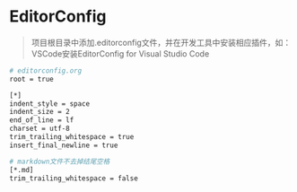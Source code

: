 # EditorConfig

> 项目根目录中添加.editorconfig文件，并在开发工具中安装相应插件，如：VSCode安装EditorConfig for Visual Studio Code

```bash
# editorconfig.org
root = true

[*]
indent_style = space
indent_size = 2
end_of_line = lf
charset = utf-8
trim_trailing_whitespace = true
insert_final_newline = true

# markdown文件不去掉结尾空格
[*.md]
trim_trailing_whitespace = false
```




